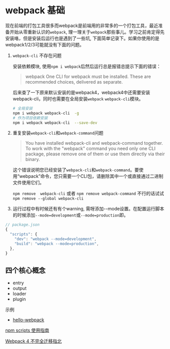 # webpack 基础

现在前端的打包工具很多而webpack是前端用的非常多的一个打包工具，最近准备开始从零重新认识的`webpack`, 理一理关于`webpack`那些事儿。学习之前肯定得先安装咯，但是安装后运行也是遇到了一些坑, 下面简单记录下。如果你使用的是webpack1/2/3可能就没有下面的问题。

1. `webpack-cli` 不存在问题

    安装依赖模块, 使用`npm i webpack`后然后运行总是报错总提示下面的错误：
    > webpack One CLI for webpack must be installed. These are recommended choices, delivered as separate.

    后来查了一下原来默认安装的是webpack4，webpack4中还需要安装webpack-cli，同时也需要在全局安装`webpack` `webpack-cli`模块。

    ```bash
    # 全局安装
    npm i webpack webpack-cli  -g
    # 作为项目依赖安装
    npm i webpack webpack-cli  --save-dev
    ```

2. 重复安装`webpack-cli`和`webpack-command`问题
   > You have installed webpack-cli and webpack-command together. To work with the "webpack" command you need only one CLI package, please remove one of them or use them directly via their binary.

   这个错误说明您已经安装了`webpack-cli`和`webpack-command`。要使用“webpack”命令，您只需要一个CLI包，请删除其中一个或直接通过二进制文件使用它们。

   `npm remove  webpack-cli` 或者 `npm remove webpack-command` 不行的话试试 `npm remove --global webpack-cli`

3. 运行过程中有时候还有有个warning, 需呀添加--mode设置。在配置运行脚本的时候添加`--mode=development`或`--mode=production`即。

  ```javascript
  // package.json
  {
    "scripts": {
      "dev": "webpack --mode=development",
      "build": "webpack --mode=production",
    },
  }
  ```

## 四个核心概念

+ entry
+ output
+ loader
+ plugin

示例

+ [hello-webpack](./case/hello-webpack/READEME.md)



[npm scripts 使用指南](http://www.ruanyifeng.com/blog/2016/10/npm_scripts.html)

[Webpack 4 不完全迁移指北](https://github.com/dwqs/blog/issues/60)